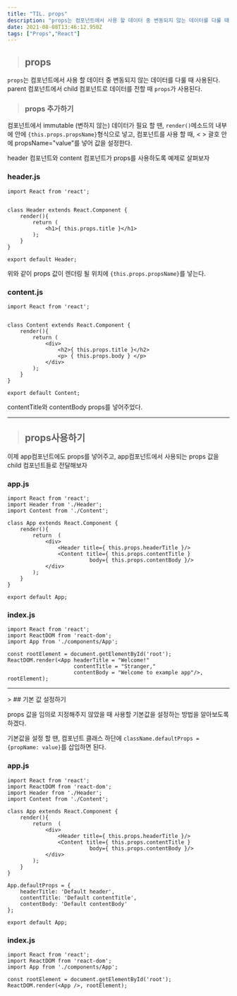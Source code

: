 ```yaml
---
title: "TIL. props"
description: "props는 컴포넌트에서 사용 할 데이터 중 변동되지 않는 데이터를 다룰 때 사용된다.parent 컴포넌트에서 child 컴포넌트로 데이터를 전할 때 props가 사용된다.컴포넌트에서 immutable (변하지 않는) 데이터가 필요 할 땐, render()메소드의 내부"
date: 2021-08-08T13:46:12.950Z
tags: ["Props","React"]
---
```

> ## props

<code>props</code>는 컴포넌트에서 사용 할 데이터 중 변동되지 않는 데이터를 다룰 때 사용된다.
parent 컴포넌트에서 child 컴포넌트로 데이터를 전할 때 <code>props</code>가 사용된다.

> ### props 추가하기

컴포넌트에서 immutable (변하지 않는) 데이터가 필요 할 땐, 
<code>render()</code>메소드의 내부에 안에 <code>{this.props.propsName}</code>형식으로 넣고, 컴포넌트를 사용 할 때, < > 괄호 안에 propsName="value"를 넣어 값을 설정한다.

header 컴포넌트와 content 컴포넌트가 props를 사용하도록 예제로 살펴보자

### header.js
```
import React from 'react';
 

class Header extends React.Component {
    render(){
        return (
            <h1>{ this.props.title }</h1>
        );
    }
}

export default Header;
```

위와 같이 props 값이 렌더링 될 위치에 <code>{this.props.propsName}</code>를 넣는다.

### content.js 
```
import React from 'react';
 

class Content extends React.Component {
    render(){
        return (
            <div>
                <h2>{ this.props.title }</h2>
                <p> { this.props.body } </p>
            </div>
        );
    }
}

export default Content;
```
contentTitle와 contentBody props를 넣어주었다.
<hr>

> ## props사용하기

이제 app컴포넌트에도 props를 넣어주고, app컴포넌트에서 사용되는 props 값을 child 컴포넌트들로 전달해보자

### app.js
```
import React from 'react';
import Header from './Header';
import Content from './Content';

class App extends React.Component {
    render(){
        return  (
            <div>
                <Header title={ this.props.headerTitle }/>
                <Content title={ this.props.contentTitle }
                          body={ this.props.contentBody }/>
            </div>
        );
    }
}

export default App;
```

### index.js

```
import React from 'react';
import ReactDOM from 'react-dom';
import App from './components/App';
 
const rootElement = document.getElementById('root');    
ReactDOM.render(<App headerTitle = "Welcome!"
                     contentTitle = "Stranger,"
                     contentBody = "Welcome to example app"/>, rootElement);
```
<hr>
> ## 기본 값 설정하기

props 값을 임의로 지정해주지 않았을 때 사용할 기본값을 설정하는 방법을 알아보도록 하겠다.

기본값을 설정 할 땐, 컴포넌트 클래스 하단에 <code>className.defaultProps = {propName: value}</code>를 삽입하면 된다.

### app.js
```
import React from 'react';
import ReactDOM from 'react-dom';
import Header from './Header';
import Content from './Content';

class App extends React.Component {
    render(){
        return  (
            <div>
                <Header title={ this.props.headerTitle }/>
                <Content title={ this.props.contentTitle }
                          body={ this.props.contentBody }/>
            </div>
        );
    }
}

App.defaultProps = {
    headerTitle: 'Default header',
    contentTitle: 'Default contentTitle',
    contentBody: 'Default contentBody'
};

export default App;
```

### index.js

```
import React from 'react';
import ReactDOM from 'react-dom';
import App from './components/App';
 
const rootElement = document.getElementById('root');    
ReactDOM.render(<App />, rootElement);

```










